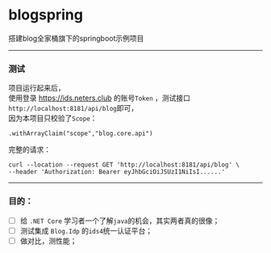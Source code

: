 # blogspring
搭建blog全家桶旗下的springboot示例项目  

-------

### 测试
项目运行起来后，  
使用登录 https://ids.neters.club 的账号`Token` ，测试接口`http://localhost:8181/api/blog`即可，  
因为本项目只校验了`Scope`：  
```
.withArrayClaim("scope","blog.core.api")
```

完整的请求： 
```
curl --location --request GET 'http://localhost:8181/api/blog' \
--header 'Authorization: Bearer eyJhbGciOiJSUzI1NiIsI......'
```


-------
  
### 目的：   

- [ ] 给 `.NET Core` 学习者一个了解`java`的机会，其实两者真的很像；
- [ ] 测试集成 `Blog.Idp` 的`ids4`统一认证平台；
- [ ] 做对比，测性能；
